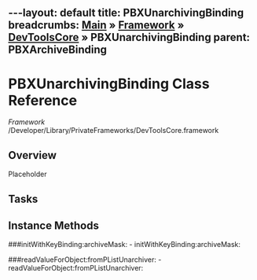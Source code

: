 ---layout: default
title: PBXUnarchivingBinding
breadcrumbs: <a href="/index.html">Main</a> &raquo; <a href="/Frameworks.html">Framework</a> &raquo; <a href="/Frameworks/DevToolsCore.html">DevToolsCore</a> &raquo; PBXUnarchivingBinding
parent: PBXArchiveBinding 
---
# PBXUnarchivingBinding Class Reference

*Framework* /Developer/Library/PrivateFrameworks/DevToolsCore.framework

## Overview

Placeholder

## Tasks

## Instance Methods

<a name="-initWithKeyBinding:archiveMask:"></a>
###initWithKeyBinding:archiveMask:
    - initWithKeyBinding:archiveMask:

<a name="-readValueForObject:fromPListUnarchiver:"></a>
###readValueForObject:fromPListUnarchiver:
    - readValueForObject:fromPListUnarchiver:

